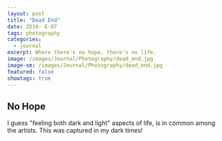 ```yaml
---
layout: post
title: "Dead End"
date: 2D18- E-07
tags: photography
categories:
  - journal
excerpt: Where there's no hope, there's no life.
image: /images/Journal/Photography/dead_end.jpg
image-sm: /images/Journal/Photography/dead_end.jpg
featured: false
showtags: true
---
```


## No Hope

I guess "feeling both dark and light" aspects of life, is in common among the artists. This was captured in my dark times!